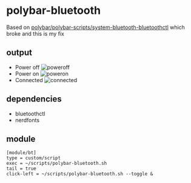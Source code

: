 # polybar-bluetooth

Based on [polybar/polybar-scripts/system-bluetooth-bluetoothctl](https://github.com/polybar/polybar-scripts/blob/master/polybar-scripts/system-bluetooth-bluetoothctl) which broke and this is my fix

## output

- Power off
![poweroff](https://user-images.githubusercontent.com/25272630/184204004-7d229ab1-a450-42b4-bec4-9c85afd3cc30.png)
- Power on
![poweron](https://user-images.githubusercontent.com/25272630/184204051-12f93db8-4ee7-4956-9f3d-dc53dcd233e4.png)
- Connected
![connected](https://user-images.githubusercontent.com/25272630/184206818-2625c88f-8d1a-4fd5-b560-0c3238318d82.png)

## dependencies

- bluetoothctl
- nerdfonts

## module
```
[module/bt]
type = custom/script
exec = ~/scripts/polybar-bluetooth.sh
tail = true
click-left = ~/scripts/polybar-bluetooth.sh --toggle &
```
